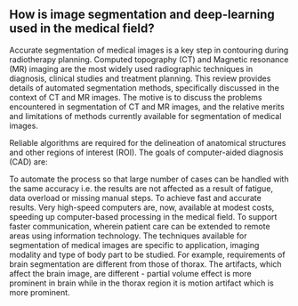 ## How is image segmentation and deep-learning used in the medical field? 

Accurate segmentation of medical images is a key step in contouring during radiotherapy planning. Computed topography (CT) and Magnetic resonance (MR) imaging are the most widely used radiographic techniques in diagnosis, clinical studies and treatment planning. This review provides details of automated segmentation methods, specifically discussed in the context of CT and MR images. The motive is to discuss the problems encountered in segmentation of CT and MR images, and the relative merits and limitations of methods currently available for segmentation of medical images.

Reliable algorithms are required for the delineation of anatomical structures and other regions of interest (ROI). The goals of computer-aided diagnosis (CAD) are:

To automate the process so that large number of cases can be handled with the same accuracy i.e. the results are not affected as a result of fatigue, data overload or missing manual steps.
To achieve fast and accurate results. Very high-speed computers are, now, available at modest costs, speeding up computer-based processing in the medical field.
To support faster communication, wherein patient care can be extended to remote areas using information technology.
The techniques available for segmentation of medical images are specific to application, imaging modality and type of body part to be studied. For example, requirements of brain segmentation are different from those of thorax. The artifacts, which affect the brain image, are different - partial volume effect is more prominent in brain while in the thorax region it is motion artifact which is more prominent.